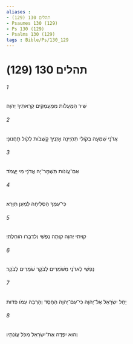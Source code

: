 ```yaml
---
aliases : 
- תהלים 130 (129)
- Psaumes 130 (129)
- Ps 130 (129)
- Psalms 130 (129)
tags : Bible/Ps/130_129
---
```


# תהלים 130 (129)

###### 1
שִׁיר הַמַּעֲלֹות מִמַּעֲמַקִּים קְרָאתִיךָ יְהוָה׃
###### 2
אֲדֹנָי שִׁמְעָה בְקֹולִי תִּהְיֶינָה אָזְנֶיךָ קַשֻּׁבֹות לְקֹול תַּחֲנוּנָי׃
###### 3
אִם־עֲוֹנֹות תִּשְׁמָר־יָהּ אֲדֹנָי מִי יַעֲמֹד׃
###### 4
כִּי־עִמְּךָ הַסְּלִיחָה לְמַעַן תִּוָּרֵא׃
###### 5
קִוִּיתִי יְהוָה קִוְּתָה נַפְשִׁי וְלִדְבָרֹו הֹוחָלְתִּי׃
###### 6
נַפְשִׁי לַאדֹנָי מִשֹּׁמְרִים לַבֹּקֶר שֹׁמְרִים לַבֹּקֶר׃
###### 7
יַחֵל יִשְׂרָאֵל אֶל־יְהוָה כִּי־עִם־יְהוָה הַחֶסֶד וְהַרְבֵּה עִמֹּו פְדוּת׃
###### 8
וְהוּא יִפְדֶּה אֶת־יִשְׂרָאֵל מִכֹּל עֲוֹנֹתָיו׃
